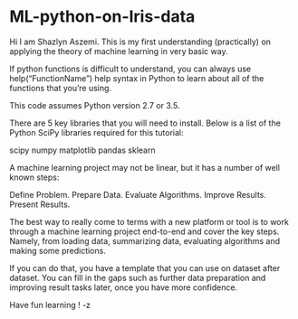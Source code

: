 # ML-python-on-Iris-data
Hi I am Shazlyn Aszemi. This is my first understanding (practically) on applying the theory of machine learning in very basic way.

If python functions is difficult to understand, you can always use help(“FunctionName”) help syntax in Python to learn about all of the functions that you’re using.

This code assumes Python version 2.7 or 3.5.

There are 5 key libraries that you will need to install. Below is a list of the Python SciPy libraries required for this tutorial:

scipy
numpy
matplotlib
pandas
sklearn

A machine learning project may not be linear, but it has a number of well known steps:

Define Problem.
Prepare Data.
Evaluate Algorithms.
Improve Results.
Present Results.

The best way to really come to terms with a new platform or tool is to work through a machine learning project end-to-end and cover the key steps. Namely, from loading data, summarizing data, evaluating algorithms and making some predictions.

If you can do that, you have a template that you can use on dataset after dataset. You can fill in the gaps such as further data preparation and improving result tasks later, once you have more confidence.

Have fun learning ! -z

